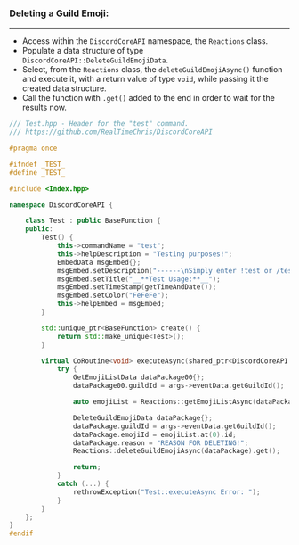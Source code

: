 ### **Deleting a Guild Emoji:**
---
- Access within the `DiscordCoreAPI` namespace, the `Reactions` class.
- Populate a data structure of type `DiscordCoreAPI::DeleteGuildEmojiData`.
- Select, from the `Reactions` class, the `deleteGuildEmojiAsync()` function and execute it, with a return value of type `void`, while passing it the created data structure.
- Call the function with `.get()` added to the end in order to wait for the results now.

```cpp
/// Test.hpp - Header for the "test" command.
/// https://github.com/RealTimeChris/DiscordCoreAPI

#pragma once

#ifndef _TEST_
#define _TEST_

#include <Index.hpp>

namespace DiscordCoreAPI {

	class Test : public BaseFunction {
	public:
		Test() {
			this->commandName = "test";
			this->helpDescription = "Testing purposes!";
			EmbedData msgEmbed{};
			msgEmbed.setDescription("------\nSimply enter !test or /test!\n------");
			msgEmbed.setTitle("__**Test Usage:**__");
			msgEmbed.setTimeStamp(getTimeAndDate());
			msgEmbed.setColor("FeFeFe");
			this->helpEmbed = msgEmbed;
		}

		std::unique_ptr<BaseFunction> create() {
			return std::make_unique<Test>();
		}

		virtual CoRoutine<void> executeAsync(shared_ptr<DiscordCoreAPI::BaseFunctionArguments> args) {
			try {
				GetEmojiListData dataPackage00{};
				dataPackage00.guildId = args->eventData.getGuildId();

				auto emojiList = Reactions::getEmojiListAsync(dataPackage00).get();

				DeleteGuildEmojiData dataPackage{};
				dataPackage.guildId = args->eventData.getGuildId();
				dataPackage.emojiId = emojiList.at(0).id;
				dataPackage.reason = "REASON FOR DELETING!";
				Reactions::deleteGuildEmojiAsync(dataPackage).get();

				return;
			}
			catch (...) {
				rethrowException("Test::executeAsync Error: ");
			}
		}
	};
}
#endif
```

